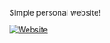 Simple personal website!

[![Website](https://img.shields.io/badge/website-live-green?style=for-the-badge&logo=github)](https://joepalmo.com)
